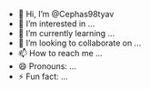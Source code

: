 - 👋 Hi, I’m @Cephas98tyav
- 👀 I’m interested in ...
- 🌱 I’m currently learning ...
- 💞️ I’m looking to collaborate on ...
- 📫 How to reach me ...
- 😄 Pronouns: ...
- ⚡ Fun fact: ...

<!---
Cephas98tyav/Cephas98tyav is a ✨ special ✨ repository because its `README.md` (this file) appears on your GitHub profile.
You can click the Preview link to take a look at your changes.
--->
